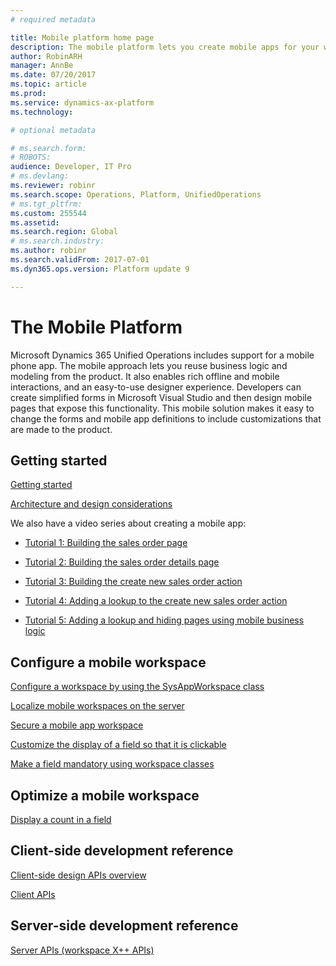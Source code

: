 ```yaml
---
# required metadata

title: Mobile platform home page
description: The mobile platform lets you create mobile apps for your workspaces.
author: RobinARH
manager: AnnBe
ms.date: 07/20/2017
ms.topic: article
ms.prod: 
ms.service: dynamics-ax-platform
ms.technology: 

# optional metadata

# ms.search.form: 
# ROBOTS: 
audience: Developer, IT Pro
# ms.devlang: 
ms.reviewer: robinr
ms.search.scope: Operations, Platform, UnifiedOperations
# ms.tgt_pltfrm: 
ms.custom: 255544
ms.assetid: 
ms.search.region: Global
# ms.search.industry: 
ms.author: robinr
ms.search.validFrom: 2017-07-01
ms.dyn365.ops.version: Platform update 9

---
```


# The Mobile Platform

Microsoft Dynamics 365 Unified Operations includes support for a mobile phone app. The mobile approach lets you reuse business logic and modeling from the product. It also enables rich offline and mobile interactions, and an easy-to-use designer experience. Developers can create simplified forms in Microsoft Visual Studio and then design mobile pages that expose this functionality. This mobile solution makes it easy to change the forms and mobile app definitions to include customizations that are made to the product. 

## Getting started

[Getting started](mobile-platform-getting-started.md) 

[Architecture and design considerations](mobile-platform-architecture.md) 

We also have a video series about creating a mobile app:

- [Tutorial 1: Building the sales order page](https://youtu.be/PdegfBxifl8)

- [Tutorial 2: Building the sales order details page](https://youtu.be/mF-vlbnRte0)

- [Tutorial 3: Building the create new sales order action](https://youtu.be/VYw9oTv9t3o)

- [Tutorial 4: Adding a lookup to the create new sales order action](https://youtu.be/eNJKd0IYmZk)

- [Tutorial 5: Adding a lookup and hiding pages using mobile business logic](https://youtu.be/kIJKk9J8FvI)

## Configure a mobile workspace

[Configure a workspace by using the SysAppWorkspace class](scenarios/mobile-workspace-configuration.md)

[Localize mobile workspaces on the server](scenarios/localize-workspaces-on-server.md)

[Secure a mobile app workspace](scenarios/secure-mobile-workspace.md)

[Customize the display of a field so that it is clickable](scenarios/make-workspace-field-clickable.md)

[Make a field mandatory using workspace classes](scenarios/make-field-mandatory.md)

## Optimize a mobile workspace
[Display a count in a field](scenarios/display-count-workspace.md)

## Client-side development reference
[Client-side design APIs overview](scenarios/client-api-design-overview.md)

[Client APIs](client-apis/client-apis-reference.md)

## Server-side development reference
[Server APIs (workspace X++ APIs)](mobile-workspace-server-apis.md)


